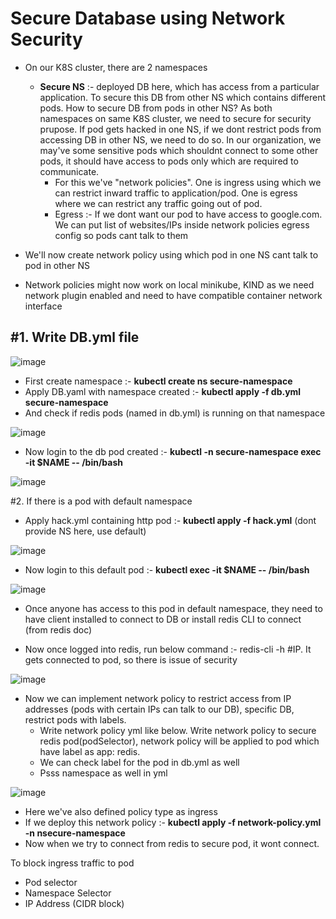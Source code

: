 # Secure Database using Network Security

- On our K8S cluster, there are 2 namespaces
  - **Secure NS** :- deployed DB here, which has access from a particular application. To secure this DB from other NS which contains different pods. How to secure DB from pods in other NS? As both namespaces on same K8S cluster, we need to secure for security prupose. If pod gets hacked in one NS, if we dont restrict pods from accessing DB in other NS, we need to do so. In our organization, we may've some sensitive pods which shouldnt connect to some other pods, it should have access to pods only which are required to communicate.
    - For this we've "network policies". One is ingress using which we can restrict inward traffic to application/pod. One is egress where we can restrict any traffic going out of pod.
    - Egress :- If we dont want our pod to have access to google.com. We can put list of websites/IPs inside network policies egress config so pods cant talk to them
   

- We'll now create network policy using which pod in one NS cant talk to pod in other NS

- Network policies might now work on local minikube, KIND as we need network plugin enabled and need to have compatible container network interface

#1. Write DB.yml file
-

![image](https://github.com/user-attachments/assets/cb2d0868-bb68-46c9-81b4-9de2fd8472dc)

- First create namespace :- **kubectl create ns secure-namespace**
- Apply DB.yaml with namespace created :- **kubectl apply -f db.yml secure-namespace**
- And check if redis pods (named in db.yml) is running on that namespace

![image](https://github.com/user-attachments/assets/e64ccf11-b912-4b33-8b92-718440d9f1d7)

- Now login to the db pod created :- **kubectl -n secure-namespace exec -it $NAME -- /bin/bash**

![image](https://github.com/user-attachments/assets/10b4bad2-e316-487d-ba1f-e2b170cb7f35)

#2. If there is a pod with default namespace

- Apply hack.yml containing http pod :- **kubectl apply -f hack.yml**       (dont provide NS here, use default)

![image](https://github.com/user-attachments/assets/ffce15bb-db36-446e-8ae3-98bfb8d8cc4b)

- Now login to this default pod :- **kubectl exec -it $NAME -- /bin/bash**

![image](https://github.com/user-attachments/assets/f46bee60-0bc4-4031-ac53-e6192ac46674)

- Once anyone has access to this pod in default namespace, they need to have client installed to connect to DB or install redis CLI to connect (from redis doc)

- Now once logged into redis, run below command :- redis-cli -h #IP. It gets connected to pod, so there is issue of security

![image](https://github.com/user-attachments/assets/be66f73e-4138-4524-b314-075c726909a5)

- Now we can implement network policy to restrict access from IP addresses (pods with certain IPs can talk to our DB), specific DB, restrict pods with labels.
  - Write network policy yml like below. Write network policy to secure redis pod(podSelector), network policy will be applied to pod which have label as app: redis.
  - We can check label for the pod in db.yml as well
  - Psss namespace as well in yml
 
![image](https://github.com/user-attachments/assets/0671ed6f-5633-418e-874d-6292e11a084a)

  - Here we've also defined policy type as ingress
  - If we deploy this network policy :- **kubectl apply -f network-policy.yml -n nsecure-namespace**
  - Now when we try to connect from redis to secure pod, it wont connect.

To block ingress traffic to pod
- Pod selector
- Namespace Selector
- IP Address (CIDR block)

